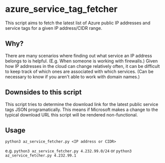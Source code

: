 # azure_service_tag_fetcher
This script aims to fetch the latest list of Azure public IP addresses and service tags for a given IP address/CIDR range.

## Why?
There are many scenarios where finding out what service an IP address belongs to is helpful. (E.g. When someone is working with firewalls.)
Given how IP addresses in the cloud can change relatively often, it can be difficult to keep track of which ones are associated with which services.
(Can be necessary to know if you aren't able to work with domain names.)

## Downsides to this script
This script tries to determine the download link for the latest public service tags JSON programatically. This means if Microsoft makes a change to the typical
download URL this script will be rendered non-functional.

## Usage

`python3 az_service_fetcher.py <IP address or CIDR>`

e.g. `python3 az_service_fetcher.py 4.232.99.0/24` or `python3 az_service_fetcher.py 4.232.99.1`